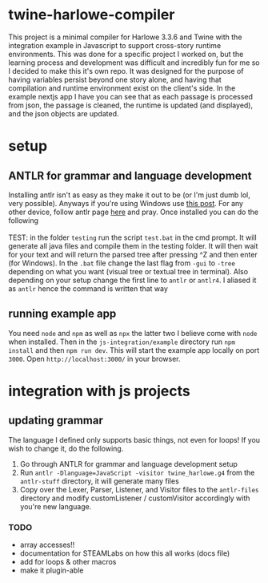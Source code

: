 # twine-harlowe-compiler
This project is a minimal compiler for Harlowe 3.3.6 and Twine with the integration example in Javascript to support cross-story runtime environments. This was done for a specific project I worked on, but the learning process and development was difficult and incredibly fun for me so I decided to make this it's own repo. It was designed for the purpose of having variables persist beyond one story alone, and having that compilation and runtime environment exist on the client's side. In the example nextjs app I have you can see that as each passage is processed from json, the passage is cleaned, the runtime is updated (and displayed), and the json objects are updated. 
# setup
## ANTLR for grammar and language development
Installing antlr isn't as easy as they make it out to be (or I'm just dumb lol, very possible). Anyways if you're using Windows use [this post](https://stackoverflow.com/questions/41021963/how-to-install-antlr4). For any other device, follow antlr page [here](https://github.com/antlr/antlr4/blob/master/doc/getting-started.md#windows) and pray. Once installed you can do the following <br><br>
TEST: in the folder `testing` run the script `test.bat` in the cmd prompt. It will generate all java files and compile them in the testing folder. It will then wait for your text and will return the parsed tree after pressing ^Z and then enter (for Windows). In the `.bat` file change the last flag from `-gui` to `-tree` depending on what you want (visual tree or textual tree in terminal). Also depending on your setup change the first line to `antlr` or `antlr4`. I aliased it as `antlr` hence the command is written that way
## running example app
You need `node` and `npm` as well as `npx` the latter two I believe come with `node` when installed. Then in the `js-integration/example` directory run `npm install` and then `npm run dev`. This will start the example app locally on port `3000`. Open `http://localhost:3000/` in your browser.
# integration with js projects
## updating grammar
The language I defined only supports basic things, not even for loops! If you wish to change it, do the following. <br>
1) Go through ANTLR for grammar and language development setup
2) Run `antlr -Dlanguage=JavaScript -visitor twine_harlowe.g4` from the `antlr-stuff` directory, it will generate many files
3) Copy over the Lexer, Parser, Listener, and Visitor files to the `antlr-files` directory and modify customListener / customVisitor accordingly with you're new language.
### TODO
- array accesses!!
- documentation for STEAMLabs on how this all works (docs file)
- add for loops & other macros
- make it plugin-able
